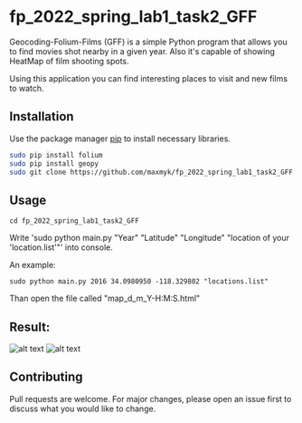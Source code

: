 # fp_2022_spring_lab1_task2_GFF
Geocoding-Folium-Films (GFF) is a simple Python program that allows you to find movies shot nearby in a given year. Also it's capable of showing HeatMap of film shooting spots.

Using this application you can find interesting places to visit and new films to watch.
## Installation

Use the package manager [pip](https://pip.pypa.io/en/stable/) to install necessary libraries.

```bash
sudo pip install folium
sudo pip install geopy
sudo git clone https://github.com/maxmyk/fp_2022_spring_lab1_task2_GFF
```

## Usage

```
cd fp_2022_spring_lab1_task2_GFF
```
Write 'sudo python main.py "Year" "Latitude" "Longitude" "location of your 'location.list'"' into console.

An example:
```
sudo python main.py 2016 34.0980950 -118.329802 "locations.list"
```
Than open the file called "map_d_m_Y-H:M:S.html"

## Result:
![alt text](https://raw.githubusercontent.com/maxmyk/fp_2022_spring_lab1_task2_GFF/main/example/Screenshot%20from%202022-02-11%2003-26-48.png)
![alt text](https://raw.githubusercontent.com/maxmyk/fp_2022_spring_lab1_task2_GFF/main/example/Screenshot%20from%202022-02-11%2003-27-23.png)

## Contributing
Pull requests are welcome. For major changes, please open an issue first to discuss what you would like to change.
